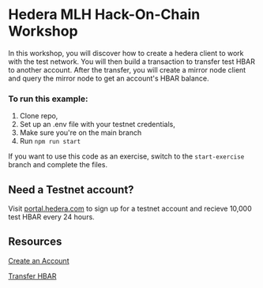 # Hedera MLH Hack-On-Chain Workshop

In this workshop, you will discover how to create a hedera client to work with the test network.
You will then build a transaction to transfer test HBAR to another account.
After the transfer, you will create a mirror node client and query the mirror node to get an account's HBAR balance.

### To run this example:

1. Clone repo, 
2. Set up an .env file with your testnet credentials, 
3. Make sure you're on the main branch
4. Run `npm run start`

If you want to use this code as an exercise, switch to the `start-exercise` branch and complete the <add file name> files.

## Need a Testnet account?
Visit [portal.hedera.com](https://portal.hedera.com/register) to sign up for a testnet account and recieve 10,000 test HBAR every 24 hours.

## Resources
[Create an Account](https://docs.hedera.com/guides/getting-started/create-an-account)

[Transfer HBAR](https://docs.hedera.com/guides/getting-started/transfer-hbar)
